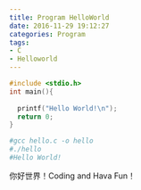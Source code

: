 ```yaml
---
title: Program HelloWorld
date: 2016-11-29 19:12:27
categories: Program
tags:
- C
- Helloworld
---
```


```c
#include <stdio.h>
int main(){
  
  printf("Hello World!\n");
  return 0;
}
```

```bash
#gcc hello.c -o hello
#./hello
#Hello World!
```

你好世界！Coding  and Hava Fun！